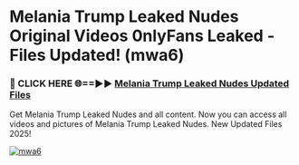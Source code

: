 # Melania Trump Leaked Nudes Original Videos 0nlyFans Leaked - Files Updated! (mwa6)

<h3>🔴 CLICK HERE 🌐==►► <a href="https://tinyurl.com/52m3yx9h" rel="nofollow">Melania Trump Leaked Nudes Updated Files</a></h3>

Get Melania Trump Leaked Nudes and all content. Now you can access all videos and pictures of Melania Trump Leaked Nudes. New Updated Files 2025!

[![mwa6](https://i.imgur.com/TnHtlc8.gif)](https://tinyurl.com/52m3yx9h)
